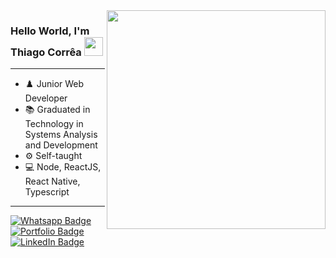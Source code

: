 
<img align="right" src="https://raw.githubusercontent.com/MicaelliMedeiros/micaellimedeiros/master/image/computer-illustration.png" width="350"/>

### Hello World, I'm Thiago Corrêa <img src="https://cdn-icons-png.flaticon.com/512/560/560216.png" width="30px"> 
--- 
- ♟️ Junior Web Developer
- 📚 Graduated in Technology in Systems Analysis and Development
- ⚙️ Self-taught
- 💻 Node, ReactJS, React Native, Typescript
---
[![Whatsapp Badge](https://img.shields.io/badge/-WhatsApp-02B700?style=for-the-badge&labelColor=02B700&logo=whatsapp&logoColor=white&link=https://wa.me/926154616)](https://wa.me/926154616)
[![Portfolio Badge](https://img.shields.io/badge/-website-000000?style=for-the-badge&labelColor=000000&logo=About.me&logoColor=white&link=https://symphonious-piroshki-b2a6b2.netlify.app/)](https://symphonious-piroshki-b2a6b2.netlify.app/)
[![LinkedIn Badge](https://img.shields.io/badge/-LinkedIn-0077B5?style=for-the-badge&labelColor=0077B5&logo=linkedin&logoColor=white&link=https://symphonious-piroshki-b2a6b2.netlify.app/)](https://symphonious-piroshki-b2a6b2.netlify.app/)
 


<!--
**thiagox1/thiagox1** is a ✨ _special_ ✨ repository because its `README.md` (this file) appears on your GitHub profile.

Here are some ideas to get you started:

- 🔭 I’m currently working on ...
- 🌱 I’m currently learning ...
- 👯 I’m looking to collaborate on ...
- 🤔 I’m looking for help with ...
- 💬 Ask me about ...
- 📫 How to reach me: ...
- 😄 Pronouns: ...
- ⚡ Fun fact: ...
-->
